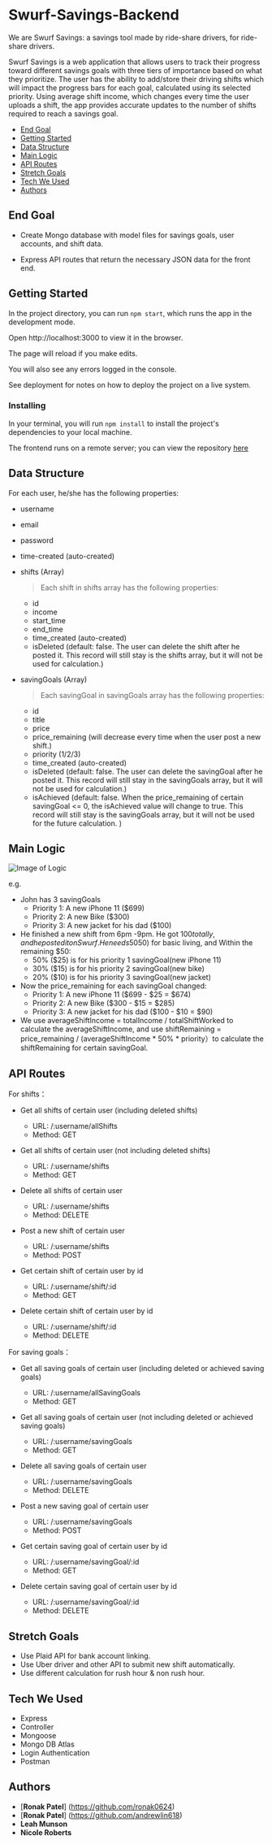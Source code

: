# Swurf-Savings-Backend

We are Swurf Savings: a savings tool made by ride-share drivers, for ride-share drivers.

Swurf Savings is a web application that allows users to track their progress toward different savings goals with three tiers of importance based on what they prioritize.  The user has the ability to add/store their driving shifts which will impact the progress bars for each goal, calculated using its selected priority.  Using average shift income, which changes every time the user uploads a shift, the app provides accurate updates to the number of shifts required to reach a savings goal.


* [End Goal](#end-goal)
* [Getting Started](#getting-started)
* [Data Structure](#data-structure)
* [Main Logic](#main-logic)
* [API Routes](#api-routes)
* [Stretch Goals](#stretch-goals)
* [Tech We Used](#tech-we-used)
* [Authors](#authors)


## End Goal

- Create Mongo database with model files for savings goals, user accounts, and shift data.

- Express API routes that return the necessary JSON data for the front end. 


## Getting Started

In the project directory, you can run `npm start`, which runs the app in the development mode.

Open http://localhost:3000 to view it in the browser.

The page will reload if you make edits.

You will also see any errors logged in the console.

See deployment for notes on how to deploy the project on a live system.


### Installing

In your terminal, you will run `npm install` to install the project's dependencies to your local machine.

The frontend runs on a remote server; you can view the repository [here](https://github.com/ronak0624/swurf-savings)


## Data Structure

For each user, he/she has the following properties:
- username
- email
- password
- time-created (auto-created)

- shifts (Array) 
  > Each shift in shifts array has the following properties:
  - id
  - income
  - start_time
  - end_time
  - time_created (auto-created)
  - isDeleted (default: false. The user can delete the shift after he posted it. This record will still stay is the shifts array, but it will not be used for calculation.)
  
- savingGoals (Array) 
  > Each savingGoal in savingGoals array has the following properties:
  - id
  - title
  - price 
  - price_remaining (will decrease every time when the user post a new shift.)
  - priority (1/2/3)
  - time_created (auto-created)
  - isDeleted (default: false. The user can delete the savingGoal after he posted it. This record will still stay in the savingGoals array, but it will not be used for calculation.)
  - isAchieved (default: false. When the price_remaining of certain savingGoal <= 0, the isAchieved value will change to true.   This record will still stay is the savingGoals array, but it will not be used for the future calculation. )


## Main Logic

![Image of Logic](https://i.ibb.co/2kwHczF/logic.png)

e.g. 
- John has 3 savingGoals
  - Priority 1: A new iPhone 11 ($699)
  - Priority 2: A new Bike ($300)
  - Priority 3: A new jacket for his dad ($100)
- He finished a new shift from 6pm -9pm. He got $100 totally, and he posted it on Swurf. He needs 50% of the income ($50) for basic living, and Within the remaining $50:
  - 50% ($25) is for his priority 1 savingGoal(new iPhone 11)
  - 30% ($15) is for his priority 2 savingGoal(new bike)
  - 20% ($10) is for his priority 3 savingGoal(new jacket)
- Now the price_remaining for each savingGoal changed:
  - Priority 1: A new iPhone 11 ($699 - $25 = $674)
  - Priority 2: A new Bike ($300 - $15 = $285)
  - Priority 3: A new jacket for his dad ($100 - $10 = $90) 
- We use averageShiftIncome = totalIncome / totalShiftWorked to calculate the averageShiftIncome, and use shiftRemaining = price_remaining / (averageShiftIncome * 50% * priority）to calculate the shiftRemaining for certain savingGoal.


## API Routes
For shifts：
- Get all shifts of certain user (including deleted shifts)
  - URL: /:username/allShifts
  - Method: GET
- Get all shifts of certain user (not including deleted shifts)
  - URL: /:username/shifts
  - Method: GET  
- Delete all shifts of certain user
  - URL: /:username/shifts
  - Method: DELETE
- Post a new shift of certain user
  - URL: /:username/shifts
  - Method: POST
  
- Get certain shift of certain user by id
  - URL: /:username/shift/:id
  - Method: GET
- Delete certain shift of certain user by id
  - URL: /:username/shift/:id
  - Method: DELETE

For saving goals：
- Get all saving goals of certain user (including deleted or achieved saving goals)
  - URL: /:username/allSavingGoals
  - Method: GET
- Get all saving goals of certain user (not including deleted or achieved saving goals)
  - URL: /:username/savingGoals
  - Method: GET
- Delete all saving goals of certain user
  - URL: /:username/savingGoals
  - Method: DELETE
- Post a new saving goal of certain user
  - URL: /:username/savingGoals
  - Method: POST
  
- Get certain saving goal of certain user by id
  - URL: /:username/savingGoal/:id
  - Method: GET
- Delete certain saving goal of certain user by id
  - URL: /:username/savingGoal/:id
  - Method: DELETE

## Stretch Goals

- Use Plaid API for bank account linking.
- Use Uber driver and other API to submit new shift automatically.
- Use different calculation for rush hour & non rush hour.

## Tech We Used

* Express
* Controller
* Mongoose
* Mongo DB Atlas
* Login Authentication
* Postman

## Authors
* [**Ronak Patel**] (https://github.com/ronak0624)
* [**Ronak Patel**] (https://github.com/andrewlin618)
* **Leah Munson**
* **Nicole Roberts**
